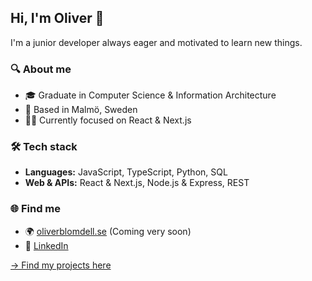 ## Hi, I'm Oliver 👋

I'm a junior developer always eager and motivated to learn new things.

### 🔍 About me
- 🎓 Graduate in Computer Science & Information Architecture
- 📍 Based in Malmö, Sweden
- 👨‍💻 Currently focused on React & Next.js

### 🛠 Tech stack
- **Languages:** JavaScript, TypeScript, Python, SQL
- **Web & APIs:** React & Next.js, Node.js & Express, REST

### 🌐 Find me
- 🌍 [oliverblomdell.se](https://oliverblomdell.se) (Coming very soon)
- 💼 [LinkedIn](https://www.linkedin.com/in/oliverblomdell/)

[→ Find my projects here](https://oliverblomdell.se)
<!--
**oblomdell/oblomdell** is a ✨ _special_ ✨ repository because its `README.md` (this file) appears on your GitHub profile.

Here are some ideas to get you started:

- 🔭 I’m currently working on ...
- 🌱 I’m currently learning ...
- 👯 I’m looking to collaborate on ...
- 🤔 I’m looking for help with ...
- 💬 Ask me about ...
- 📫 How to reach me: ...
- 😄 Pronouns: ...
- ⚡ Fun fact: ...
-->
